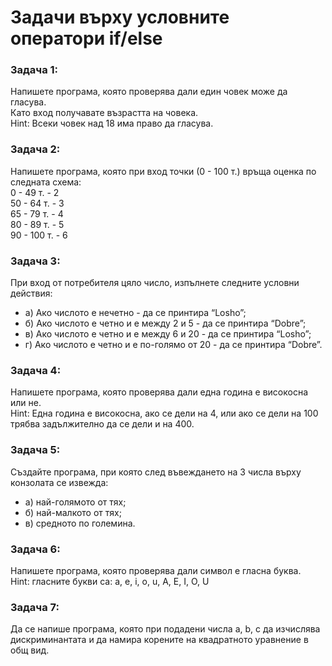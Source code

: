 # Задачи върху условните оператори if/else

### Задача 1:
Напишете програма, която проверява дали един човек може да гласува. <br>Като вход получавате възрастта на човека. <br>
Hint: Всеки човек над 18 има право да гласува.


### Задача 2:
Напишете програма, която при вход точки (0 - 100 т.) връща оценка по следната схема:<br>
0 - 49 т. - 2<br>
50 - 64 т. - 3<br>
65 - 79 т. - 4<br>
80 - 89 т. - 5<br>
90 - 100 т. - 6<br>


### Задача 3:
При вход от потребителя цяло число, изпълнете следните условни действия:
- а) Ако числото е нечетно - да се принтира “Losho”;
- б) Ако числото е четно и е между 2 и 5 - да се принтира “Dobre”;
- в) Ако числото е четно и е между 6 и 20 - да се принтира “Losho”;
- г) Ако числото е четно и е по-голямо от 20 - да се принтира “Dobre”.


### Задача 4:
Напишете програма, която проверява дали една година е високосна или не.<br>
Hint: Една година е високосна, ако се дели на 4, или ако се дели на 100 трябва задължително да се дели и на 400.




### Задача 5: 
Създайте програма, при която след въвеждането на 3 числа върху конзолата се извежда:
- а) най-голямото от тях;
- б) най-малкото от тях;
- в) средното по големина.


### Задача 6: 
Напишете програма, която проверява дали символ е гласна буква.<br>
Hint: гласните букви са: a, e, i, o, u, A, E, I, O, U


### Задача 7: 
Да се напише програма, която при подадени числа a, b, c да изчислява дискриминантата и да намира корените на квадратното уравнение в общ вид.<br><br><br>
